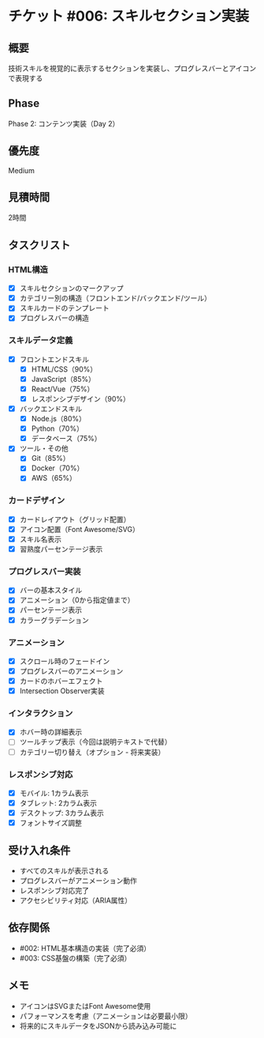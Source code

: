 # チケット #006: スキルセクション実装

## 概要
技術スキルを視覚的に表示するセクションを実装し、プログレスバーとアイコンで表現する

## Phase
Phase 2: コンテンツ実装（Day 2）

## 優先度
Medium

## 見積時間
2時間

## タスクリスト

### HTML構造
- [x] スキルセクションのマークアップ
- [x] カテゴリー別の構造（フロントエンド/バックエンド/ツール）
- [x] スキルカードのテンプレート
- [x] プログレスバーの構造

### スキルデータ定義
- [x] フロントエンドスキル
  - [x] HTML/CSS（90%）
  - [x] JavaScript（85%）
  - [x] React/Vue（75%）
  - [x] レスポンシブデザイン（90%）
- [x] バックエンドスキル
  - [x] Node.js（80%）
  - [x] Python（70%）
  - [x] データベース（75%）
- [x] ツール・その他
  - [x] Git（85%）
  - [x] Docker（70%）
  - [x] AWS（65%）

### カードデザイン
- [x] カードレイアウト（グリッド配置）
- [x] アイコン配置（Font Awesome/SVG）
- [x] スキル名表示
- [x] 習熟度パーセンテージ表示

### プログレスバー実装
- [x] バーの基本スタイル
- [x] アニメーション（0から指定値まで）
- [x] パーセンテージ表示
- [x] カラーグラデーション

### アニメーション
- [x] スクロール時のフェードイン
- [x] プログレスバーのアニメーション
- [x] カードのホバーエフェクト
- [x] Intersection Observer実装

### インタラクション
- [x] ホバー時の詳細表示
- [ ] ツールチップ表示（今回は説明テキストで代替）
- [ ] カテゴリー切り替え（オプション - 将来実装）

### レスポンシブ対応
- [x] モバイル: 1カラム表示
- [x] タブレット: 2カラム表示
- [x] デスクトップ: 3カラム表示
- [x] フォントサイズ調整

## 受け入れ条件
- すべてのスキルが表示される
- プログレスバーがアニメーション動作
- レスポンシブ対応完了
- アクセシビリティ対応（ARIA属性）

## 依存関係
- #002: HTML基本構造の実装（完了必須）
- #003: CSS基盤の構築（完了必須）

## メモ
- アイコンはSVGまたはFont Awesome使用
- パフォーマンスを考慮（アニメーションは必要最小限）
- 将来的にスキルデータをJSONから読み込み可能に